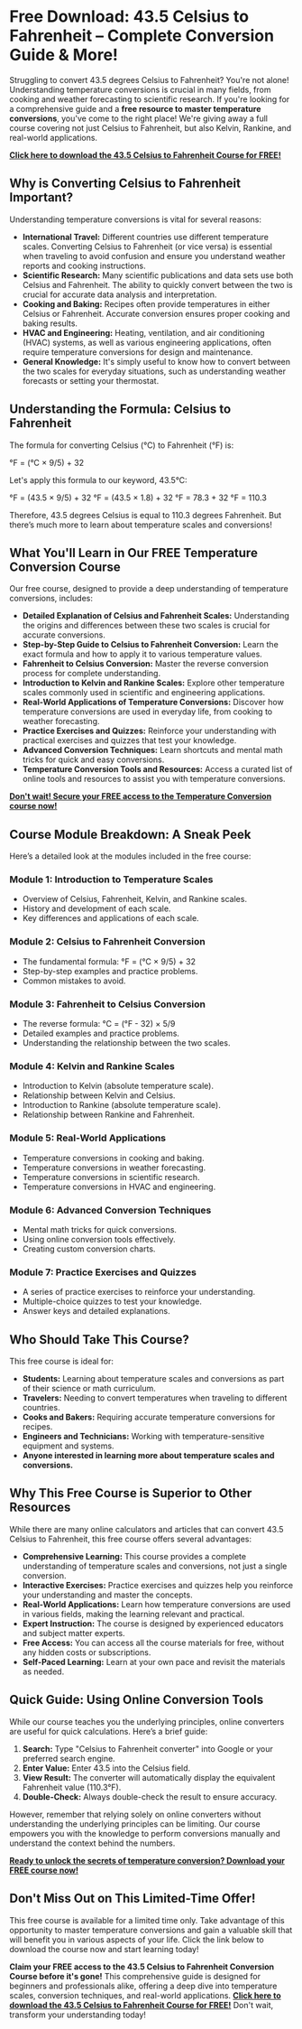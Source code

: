 # Free Download: 43.5 Celsius to Fahrenheit – Complete Conversion Guide & More!

Struggling to convert 43.5 degrees Celsius to Fahrenheit? You're not alone! Understanding temperature conversions is crucial in many fields, from cooking and weather forecasting to scientific research. If you're looking for a comprehensive guide and a **free resource to master temperature conversions**, you've come to the right place! We're giving away a full course covering not just Celsius to Fahrenheit, but also Kelvin, Rankine, and real-world applications.

[**Click here to download the 43.5 Celsius to Fahrenheit Course for FREE!**](https://udemywork.com/43-5-celsius-to-fahrenheit)

## Why is Converting Celsius to Fahrenheit Important?

Understanding temperature conversions is vital for several reasons:

*   **International Travel:** Different countries use different temperature scales. Converting Celsius to Fahrenheit (or vice versa) is essential when traveling to avoid confusion and ensure you understand weather reports and cooking instructions.
*   **Scientific Research:** Many scientific publications and data sets use both Celsius and Fahrenheit. The ability to quickly convert between the two is crucial for accurate data analysis and interpretation.
*   **Cooking and Baking:** Recipes often provide temperatures in either Celsius or Fahrenheit. Accurate conversion ensures proper cooking and baking results.
*   **HVAC and Engineering:** Heating, ventilation, and air conditioning (HVAC) systems, as well as various engineering applications, often require temperature conversions for design and maintenance.
*   **General Knowledge:** It's simply useful to know how to convert between the two scales for everyday situations, such as understanding weather forecasts or setting your thermostat.

## Understanding the Formula: Celsius to Fahrenheit

The formula for converting Celsius (°C) to Fahrenheit (°F) is:

°F = (°C × 9/5) + 32

Let's apply this formula to our keyword, 43.5°C:

°F = (43.5 × 9/5) + 32
°F = (43.5 × 1.8) + 32
°F = 78.3 + 32
°F = 110.3

Therefore, 43.5 degrees Celsius is equal to 110.3 degrees Fahrenheit. But there’s much more to learn about temperature scales and conversions!

## What You'll Learn in Our FREE Temperature Conversion Course

Our free course, designed to provide a deep understanding of temperature conversions, includes:

*   **Detailed Explanation of Celsius and Fahrenheit Scales:** Understanding the origins and differences between these two scales is crucial for accurate conversions.
*   **Step-by-Step Guide to Celsius to Fahrenheit Conversion:** Learn the exact formula and how to apply it to various temperature values.
*   **Fahrenheit to Celsius Conversion:** Master the reverse conversion process for complete understanding.
*   **Introduction to Kelvin and Rankine Scales:** Explore other temperature scales commonly used in scientific and engineering applications.
*   **Real-World Applications of Temperature Conversions:** Discover how temperature conversions are used in everyday life, from cooking to weather forecasting.
*   **Practice Exercises and Quizzes:** Reinforce your understanding with practical exercises and quizzes that test your knowledge.
*   **Advanced Conversion Techniques:** Learn shortcuts and mental math tricks for quick and easy conversions.
*   **Temperature Conversion Tools and Resources:** Access a curated list of online tools and resources to assist you with temperature conversions.

[**Don't wait! Secure your FREE access to the Temperature Conversion course now!**](https://udemywork.com/43-5-celsius-to-fahrenheit)

## Course Module Breakdown: A Sneak Peek

Here’s a detailed look at the modules included in the free course:

### Module 1: Introduction to Temperature Scales

*   Overview of Celsius, Fahrenheit, Kelvin, and Rankine scales.
*   History and development of each scale.
*   Key differences and applications of each scale.

### Module 2: Celsius to Fahrenheit Conversion

*   The fundamental formula: °F = (°C × 9/5) + 32
*   Step-by-step examples and practice problems.
*   Common mistakes to avoid.

### Module 3: Fahrenheit to Celsius Conversion

*   The reverse formula: °C = (°F - 32) × 5/9
*   Detailed examples and practice problems.
*   Understanding the relationship between the two scales.

### Module 4: Kelvin and Rankine Scales

*   Introduction to Kelvin (absolute temperature scale).
*   Relationship between Kelvin and Celsius.
*   Introduction to Rankine (absolute temperature scale).
*   Relationship between Rankine and Fahrenheit.

### Module 5: Real-World Applications

*   Temperature conversions in cooking and baking.
*   Temperature conversions in weather forecasting.
*   Temperature conversions in scientific research.
*   Temperature conversions in HVAC and engineering.

### Module 6: Advanced Conversion Techniques

*   Mental math tricks for quick conversions.
*   Using online conversion tools effectively.
*   Creating custom conversion charts.

### Module 7: Practice Exercises and Quizzes

*   A series of practice exercises to reinforce your understanding.
*   Multiple-choice quizzes to test your knowledge.
*   Answer keys and detailed explanations.

## Who Should Take This Course?

This free course is ideal for:

*   **Students:** Learning about temperature scales and conversions as part of their science or math curriculum.
*   **Travelers:** Needing to convert temperatures when traveling to different countries.
*   **Cooks and Bakers:** Requiring accurate temperature conversions for recipes.
*   **Engineers and Technicians:** Working with temperature-sensitive equipment and systems.
*   **Anyone interested in learning more about temperature scales and conversions.**

## Why This Free Course is Superior to Other Resources

While there are many online calculators and articles that can convert 43.5 Celsius to Fahrenheit, this free course offers several advantages:

*   **Comprehensive Learning:** This course provides a complete understanding of temperature scales and conversions, not just a single conversion.
*   **Interactive Exercises:** Practice exercises and quizzes help you reinforce your understanding and master the concepts.
*   **Real-World Applications:** Learn how temperature conversions are used in various fields, making the learning relevant and practical.
*   **Expert Instruction:** The course is designed by experienced educators and subject matter experts.
*   **Free Access:** You can access all the course materials for free, without any hidden costs or subscriptions.
*   **Self-Paced Learning:** Learn at your own pace and revisit the materials as needed.

## Quick Guide: Using Online Conversion Tools

While our course teaches you the underlying principles, online converters are useful for quick calculations. Here’s a brief guide:

1.  **Search:** Type "Celsius to Fahrenheit converter" into Google or your preferred search engine.
2.  **Enter Value:** Enter 43.5 into the Celsius field.
3.  **View Result:** The converter will automatically display the equivalent Fahrenheit value (110.3°F).
4.  **Double-Check:** Always double-check the result to ensure accuracy.

However, remember that relying solely on online converters without understanding the underlying principles can be limiting. Our course empowers you with the knowledge to perform conversions manually and understand the context behind the numbers.

[**Ready to unlock the secrets of temperature conversion? Download your FREE course now!**](https://udemywork.com/43-5-celsius-to-fahrenheit)

## Don't Miss Out on This Limited-Time Offer!

This free course is available for a limited time only. Take advantage of this opportunity to master temperature conversions and gain a valuable skill that will benefit you in various aspects of your life. Click the link below to download the course now and start learning today!

**Claim your FREE access to the 43.5 Celsius to Fahrenheit Conversion Course before it's gone!** This comprehensive guide is designed for beginners and professionals alike, offering a deep dive into temperature scales, conversion techniques, and real-world applications. **[Click here to download the 43.5 Celsius to Fahrenheit Course for FREE!](https://udemywork.com/43-5-celsius-to-fahrenheit)** Don't wait, transform your understanding today!
